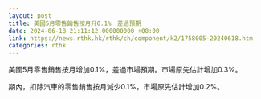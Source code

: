 ```yaml
---
layout: post
title: 美國5月零售銷售按月升0.1%　差過預期
date: 2024-06-18 21:11:12.000000000 +08:00
link: https://news.rthk.hk/rthk/ch/component/k2/1758005-20240618.htm
categories: rthk
---
```


美國5月零售銷售按月增加0.1%，差過市場預期。市場原先估計增加0.3%。

期內，扣除汽車的零售銷售按月減少0.1%，市場原先估計增加0.2%。
